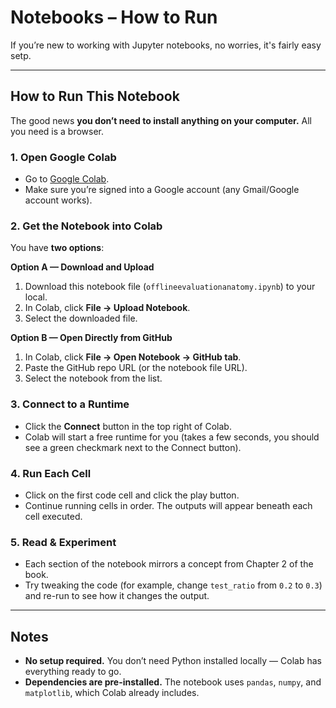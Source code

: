 # Notebooks – How to Run

If you’re new to working with Jupyter notebooks, no worries, it's fairly easy setp. 

---

## How to Run This Notebook

The good news **you don’t need to install anything on your computer.** All you need is a browser. 

### 1. Open Google Colab
- Go to [Google Colab](https://colab.research.google.com).
- Make sure you’re signed into a Google account (any Gmail/Google account works).

### 2. Get the Notebook into Colab
You have **two options**:

**Option A — Download and Upload**
1. Download this notebook file (`offlineevaluationanatomy.ipynb`) to your local.
2. In Colab, click **File → Upload Notebook**.
3. Select the downloaded file.

**Option B — Open Directly from GitHub** 
1. In Colab, click **File → Open Notebook → GitHub tab**.
2. Paste the GitHub repo URL (or the notebook file URL).
3. Select the notebook from the list.

### 3. Connect to a Runtime
- Click the **Connect** button in the top right of Colab.
- Colab will start a free runtime for you (takes a few seconds, you should see a green checkmark next to the Connect button).

### 4. Run Each Cell
- Click on the first code cell and click the play button. 
- Continue running cells in order. The outputs will appear beneath each cell executed. 

### 5. Read & Experiment
- Each section of the notebook mirrors a concept from Chapter 2 of the book.
- Try tweaking the code (for example, change `test_ratio` from `0.2` to `0.3`) and re-run to see how it changes the output.

---

## Notes

- **No setup required.** You don’t need Python installed locally — Colab has everything ready to go.
- **Dependencies are pre-installed.** The notebook uses `pandas`, `numpy`, and `matplotlib`, which Colab already includes.
